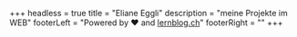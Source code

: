 +++
headless = true
title = "Eliane Eggli"
description = "meine Projekte im WEB"
footerLeft = "Powered by ❤️ and [lernblog.ch](https://www.lernblog.ch)"
footerRight = ""
+++
